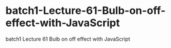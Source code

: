 # batch1-Lecture-61-Bulb-on-off-effect-with-JavaScript
batch1 Lecture 61 Bulb on off effect with JavaScript
